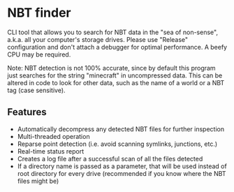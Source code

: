 ﻿# NBT finder

CLI tool that allows you to search for NBT data in the "sea of non-sense", a.k.a. all your computer's storage drives. Please use "Release" configuration and don't attach a debugger for optimal performance. A beefy CPU may be required.

Note: NBT detection is not 100% accurate, since by default this program just searches for the string "minecraft" in uncompressed data. This can be altered in code to look for other data, such as the name of a world or a NBT tag (case sensitive).

## Features

* Automatically decompress any detected NBT files for further inspection
* Multi-threaded operation
* Reparse point detection (i.e. avoid scanning symlinks, junctions, etc.)
* Real-time status report
* Creates a log file after a successful scan of all the files detected
* If a directory name is passed as a parameter, that will be used instead of root directory for every drive (recommended if you know where the NBT files might be)
